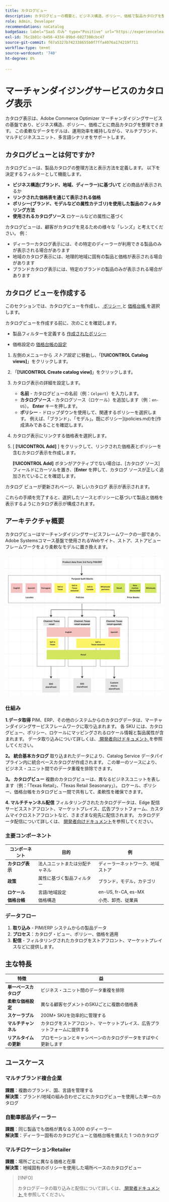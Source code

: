 ```yaml
---
title: カタログビュー
description: カタログビューの概要と、ビジネス構造、ポリシー、価格で製品カタログを整理するためのビューの作成方法について説明します。
role: Admin, Developer
recommendations: noCatalog
badgeSaas: label="SaaS のみ" type="Positive" url="https://experienceleague.adobe.com/en/docs/commerce/user-guides/product-solutions" tooltip="Adobe Commerce as a Cloud ServiceおよびAdobe Commerce Optimizer プロジェクトにのみ適用されます（Adobeで管理される SaaS インフラストラクチャ）。"
exl-id: 76c1b81c-b456-4334-89bd-6027308cbc47
source-git-commit: f67a5327b742338655b0f7ffa4076a174219f711
workflow-type: tm+mt
source-wordcount: '740'
ht-degree: 0%

---
```



# マーチャンダイジングサービスのカタログ表示

カタログ表示は、Adobe Commerce Optimizer マーチャンダイジングサービスの基盤であり、ビジネス構造、ポリシー、価格ごとに商品カタログを整理できます。 この柔軟なデータモデルは、運用効率を維持しながら、マルチブランド、マルチビジネスユニット、多言語シナリオをサポートします。

## カタログビューとは何ですか?

カタログビューは、製品カタログの整理方法と表示方法を定義します。 以下を決定するフィルターとして機能します。

- **ビジネス構造(ブランド、地域、ディーラー)に基づいて** どの商品が表示されるか
- **リンクされた価格表を通じて表示される価格**
- **ポリシー(ブランド、モデルなどの属性カテゴリ)を使用した製品のフィルタリング方法**
- **使用されるカタログソース** ロケールなどの属性に基づく

カタログビューは、顧客がカタログを見るための様々な「レンズ」と考えてください。 例：

- ディーラーカタログ表示には、その特定のディーラーが利用できる製品のみが表示される場合があります
- 地域のカタログ表示には、地理的地域に固有の製品と価格が表示される場合があります
- ブランドカタログ表示には、特定のブランドの製品のみが表示される場合があります

## カタログ ビューを作成する

このセクションでは、カタログビューを作成し、[ ポリシー ](policies.md) と [ 価格台帳 ](pricebooks.md) を選択します。

カタログビューを作成する前に、次のことを確認します。

- 製品フィルターを定義する [ 作成されたポリシー ](policies.md)

- 価格設定の [ 価格台帳の設定 ](pricebooks.md)

1. 左側のメニューから _ストア設定_ に移動し、「**[!UICONTROL Catalog views]**」をクリックします。

1. 「**[!UICONTROL Create catalog view]**」をクリックします。&#x200B;

1. カタログ表示の詳細を設定します。

   - **名前** - カタログビューの名前（例：`Celport`）を入力します。&#x200B;
   - **カタログソース** - カタログソース（ロケール）を追加します（例：`en-US`）。 **Enter** キーを押します。
   - **ポリシー** - ドロップダウンを使用して、関連するポリシーを選択します。 例えば、「ブランド」、「モデル」。既にポリシー](policies.md)を[作成済みであることを確認します。

1. カタログ表示にリンクする価格表を選択します。

1. [ **[!UICONTROL Add]** ] をクリックして、リンクされた価格表とポリシーを含むカタログ表示を作成します。

   **[!UICONTROL Add]** ボタンがアクティブでない場合は、[カタログ ソース] フィールドにカーソルを置き、[**Enter** を押して、カタログ ソースが正しく追加されていることを確認します。

カタログ ビューが更新されページ、新しいカタログ 表示が表示されます。

これらの手順を完了すると、選択したソースとポリシーに基づいて製品と価格を表示するようにカタログ表示が構成されます。

## アーキテクチャ概要

カタログビューはマーチャンダイジングサービスフレームワークの一部であり、Adobe Systemsコマース基盤で使用されるWebサイト、ストア、ストアビューフレームワークをより柔軟なモデルに置き換えます。

![[!DNL Merchandising Services] 建築](../assets/merchandising-svcs-architecture.png)

### 仕組み

**1.データ取得**
PIM、ERP、その他のシステムからのカタログデータは、マーチャンダイジングサービスフレームワークに取り込まれます。 各 SKU には、カタログビュー、ポリシー、ロケールにマッピングされるロケール情報と製品属性が含まれます。 データ取り込みについて詳しくは、[ 開発者向けドキュメント ](https://developer-stage.adobe.com/commerce/services/composable-catalog) を参照してください。

**2。 統合基本カタログ**
取り込まれたデータにより、Catalog Service データパイプライン内に統合ベースカタログが作成されます。 この単一のソースにより、ビジネス・ユニット間でのデータ重複を排除できます。

**3。 カタログビュー**
複数のカタログビューは、異なるビジネスユニットを表します（例：「Texas Retail」、「Texas Retail Seasonary」）。 ロケール、ポリシー、価格台帳をカタログビュー間で共有して、柔軟性を確保できます。

**4. マルチチャンネル配信**
フィルタリングされたカタログデータは、Edge 配信サービスストアフロント、マーケットプレイス、広告プラットフォーム、カスタムマイクロストアフロントなど、さまざまな宛先に配信されます。 カタログデータ配信について詳しくは、 [開発者向けドキュメント](https://developer-stage.adobe.com/commerce/services/composable-catalog)を参照してください。

### 主要コンポーネント

| コンポーネント | 目的 | 例 |
|---|---|---|
| **カタログ表示** | 法人ユニットまたは分配チャネル | ディーラーネットワーク、地域ストア |
| **政策** | 属性に基づく製品フィルター | ブランド，モデル，カテゴリ |
| **ロケール** | 言語/地域設定 | en-US, fr-CA, es-MX |
| **価格台帳** | 価格構造 | 小売、卸売、従業員 |

### データフロー

1. **取り込み** - PIM/ERP システムからの製品データ
2. **プロセス**：カタログ・ビュー、ポリシー、価格を適用
3. **配信** - フィルタリングされたカタログをストアフロント、マーケットプレイスなどに提供します。

## 主な特長

| 特徴 | 益 |
|---|---|
| **単一ベースカタログ** | ビジネス・ユニット間のデータ重複を排除 |
| **柔軟な価格設定** | 異なる顧客セグメントのSKUごとに複数の価格表 |
| **スケーラブル** | 200M+ SKUを効率的に管理する |
| **マルチチャンネル** | カタログをストアフロント、マーケットプレイス、広告プラットフォームに提供する |
| **リアルタイムの更新** | プロモーションとキャンペーンのカタログデータをすばやく更新します |

## ユースケース

### マルチブランド複合企業

**課題**：複数のブランド、国、言語を管理する <br>
**解決策**：ブランド/地域の組み合わせごとにカタログビューを使用した単一のカタログ

### 自動車部品ディーラー

**課題**：同じ製品でも価格が異なる 3,000 のディーラー <br>
**解決策**：ディーラー固有のカタログビューと価格台帳を備えた 1 つのカタログ

### マルチロケーションRetailer

**課題**：場所ごとに異なる価格と在庫 <br>
**解決策**：地域固有のポリシーを使用した場所ベースのカタログビュー

>[!INFO]
>
>カタログデータの取り込みと配信について詳しくは、[ 開発者ドキュメント ](https://developer-stage.adobe.com/commerce/services/composable-catalog) を参照してください。

